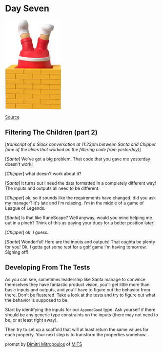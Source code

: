 # Day Seven

<img src="day-7.png" width="183" height="294" alt="Chimney">

[Source](https://typehero.dev/challenge/day-7)

## Filtering The Children (part 2)

[_transcript of a Slack conversation at 11:23pm between Santa and Chipper (one of the elves that worked on the filtering code from yesterday)_]

[_Santa_] We've got a big problem. That code that you gave me yesterday doesn't work!

[_Chipper_] what doesn't work about it?

[_Santa_] It turns out I need the data formatted in a completely different way! The inputs and outputs all need to be different.

[_Chipper_] ok, so it sounds like the requirements have changed. did you ask my manager? it's late and I'm relaxing. I'm in the middle of a game of League of Legends.

[_Santa_] Is that like RuneScape? Well anyway, would you mind helping me out in a pinch? Think of this as paying your dues for a better position later!

[_Chipper_] ok. I guess.

[_Santa_] Wonderful! Here are the inputs and outputs! That oughta be plenty for you! Ok, I gotta get some rest for a golf game I'm having tomorrow. Signing off!

## Developing From The Tests

As you can see, sometimes leadership like Santa manage to convince themselves they have fantastic product vision, you'll get little more than basic inputs and outputs, and you'll have to figure out the behavior from there. Don't be flustered. Take a look at the tests and try to figure out what the behavior is supposed to be.

Start by identifying the inputs for our `AppendGood` type. Ask yourself if there should be any generic type constraints on the inputs (there may not need to be, or at least right away).

Then try to set up a scaffold that will at least return the same values for each property. Your next step is to transform the properties somehow…

prompt by [Dimitri Mitropoulos](https://github.com/dimitropoulos) of [MiTS](https://www.youtube.com/@MichiganTypeScript)
